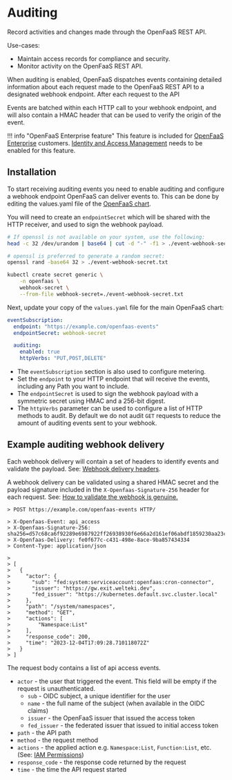 # Auditing

Record activities and changes made through the OpenFaaS REST API.

Use-cases:

* Maintain access records for compliance and security.
* Monitor activity on the OpenFaaS REST API.

When auditing is enabled, OpenFaaS dispatches events containing detailed information about each request  made to the OpenFaaS REST API to a designated webhook endpoint. After each request to the API 

Events are batched within each HTTP call to your webhook endpoint, and will also contain a HMAC header that can be used to verify the origin of the event.

!!! info "OpenFaaS Enterprise feature"
    This feature is included for [OpenFaaS Enterprise](/openfaas-pro/introduction) customers.
    [Identity and Access Management](/openfaas-pro/iam/overview/) needs to be enabled for this feature.


## Installation

To start receiving auditing events you need to enable auditing and configure a webhook endpoint OpenFaaS can deliver events to. This can be done by editing the values.yaml file of the [OpenFaaS chart](https://github.com/openfaas/faas-netes/tree/master/chart/openfaas).

You will need to create an `endpointSecret` which will be shared with the HTTP receiver, and used to sign the webhook payload.

```bash
# If openssl is not available on your system, use the following:
head -c 32 /dev/urandom | base64 | cut -d "-" -f1 > ./event-webhook-secret.txt

# openssl is preferred to generate a random secret:
openssl rand -base64 32 > ./event-webhook-secret.txt

kubectl create secret generic \
    -n openfaas \
    webhook-secret \
    --from-file webhook-secret=./event-webhook-secret.txt
```

Next, update your copy of the `values.yaml` file for the main OpenFaaS chart:

```yaml
eventSubscription:
  endpoint: "https://example.com/openfaas-events"
  endpointSecret: webhook-secret

  auditing:
    enabled: true
    httpVerbs: "PUT,POST,DELETE"
```

* The `eventSubscription` section is also used to configure metering.
* Set the `endpoint` to your HTTP endpoint that will receive the events, including any Path you want to include.
* The `endpointSecret` is used to sign the webhook payload with a symmetric secret using HMAC and a 256-bit digest.
* The `httpVerbs` parameter can be used to configure a list of HTTP methods to audit. By default we do not audit `GET` requests to reduce the amount of auditing events sent to your webhook.


## Example auditing webhook delivery

Each webhook delivery will contain a set of headers to identify events and validate the payload. See: [Webhook delivery headers](/openfaas-pro/billing-metrics/#webhook-delivery-headers).

A webhook delivery can be validated using a shared HMAC secret and the payload signature included in the 
`X-Openfaas-Signature-256` header for each request. See: [How to validate the webhook is genuine.](/openfaas-pro/billing-metrics/#installation)

```
> POST https://example.com/openfaas-events HTTP/

> X-Openfaas-Event: api_access
> X-Openfaas-Signature-256: sha256=d57c68ca6f92289e6987922ff26938930f6e66a2d161ef06abdf1859230aa23c
> X-Openfaas-Delivery: fe0f677c-c431-498e-8ace-9ba857434334
> Content-Type: application/json

> 
> [
>   {
>     "actor": {
>       "sub": "fed:system:serviceaccount:openfaas:cron-connector",
>       "issuer": "https://gw.exit.welteki.dev",
>       "fed_issuer": "https://kubernetes.default.svc.cluster.local"
>     },
>     "path": "/system/namespaces",
>     "method": "GET",
>     "actions": [
>         "Namespace:List"
>     ],
>     "response_code": 200,
>     "time": "2023-12-04T17:09:28.710118072Z"
>   }
> ]
```

The request body contains a list of api access events.

* `actor` - the user that triggered the event. This field will be empty if the request is unauthenticated.
    * `sub` - OIDC subject, a unique identifier for the user
    * `name` - the full name of the subject (when available in the OIDC claims)
    * `issuer` - the OpenFaaS issuer that issued the access token
    * `fed_issuer` - the federated issuer that issued to initial access token
* `path` - the API path
* `method` - the request method
* `actions` - the applied action e.g. `Namespace:List`, `Function:List`, etc. (See: [IAM Permissions](https://docs.openfaas.com/openfaas-pro/iam/overview/#permissions))
* `response_code` - the response code returned by the request
* `time` - the time the API request started